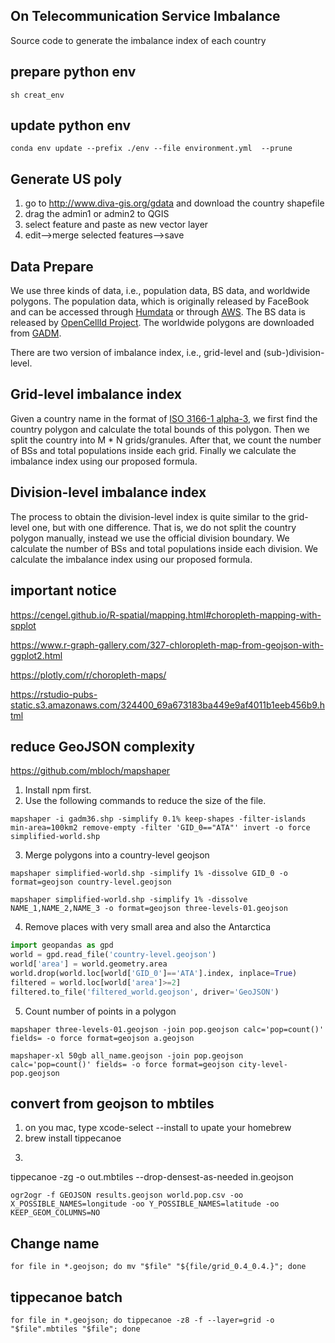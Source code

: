 ## On Telecommunication Service Imbalance

Source code to generate the imbalance index of each country


## prepare python env
```
sh creat_env
```

## update python env
```
conda env update --prefix ./env --file environment.yml  --prune
```


## Generate US poly

1. go to http://www.diva-gis.org/gdata and download the country shapefile
2. drag the admin1 or admin2 to QGIS
3. select feature and paste as new vector layer
4. edit-->merge selected features-->save

## Data Prepare

We use three kinds of data, i.e., population data, BS data, and worldwide polygons. 
The population data, which is originally released by 
FaceBook and can be accessed through 
[Humdata](https://data.humdata.org/organization/facebook?q=High%20Resolution%20Population) or through
[AWS](https://registry.opendata.aws/dataforgood-fb-hrsl/).
The BS data is released by [OpenCellId Project](https://www.opencellid.org/).
The worldwide polygons are downloaded from [GADM](https://gadm.org/data.html).

There are two version of imbalance index, i.e., grid-level and (sub-)division-level.
## Grid-level imbalance index

Given a country name in the format of  [ISO 3166-1 alpha-3](https://en.wikipedia.org/wiki/ISO_3166-1_alpha-3), we first
find the country polygon and calculate the total bounds of this polygon. Then we split the country into M * N 
grids/granules. After that, we count the number of BSs and total populations inside each grid. Finally we calculate
the imbalance index using our proposed formula.

## Division-level imbalance index
The process to obtain the division-level index is quite similar to the grid-level one, but with one difference. That is,
we do not split the country polygon manually, instead we use the official division boundary. We calculate the number of
BSs and total populations inside each division. We calculate the imbalance index using our proposed formula.

## important notice

https://cengel.github.io/R-spatial/mapping.html#choropleth-mapping-with-spplot

https://www.r-graph-gallery.com/327-chloropleth-map-from-geojson-with-ggplot2.html

https://plotly.com/r/choropleth-maps/

https://rstudio-pubs-static.s3.amazonaws.com/324400_69a673183ba449e9af4011b1eeb456b9.html



## reduce GeoJSON complexity

https://github.com/mbloch/mapshaper 

1. Install npm first.
2. Use the following commands to reduce the size of the file.

```shell script
mapshaper -i gadm36.shp -simplify 0.1% keep-shapes -filter-islands min-area=100km2 remove-empty -filter 'GID_0=="ATA"' invert -o force simplified-world.shp
```

3. Merge polygons into a country-level geojson

```shell script
mapshaper simplified-world.shp -simplify 1% -dissolve GID_0 -o format=geojson country-level.geojson
```
```shell script
mapshaper simplified-world.shp -simplify 1% -dissolve NAME_1,NAME_2,NAME_3 -o format=geojson three-levels-01.geojson
```
4. Remove places with very small area and also the Antarctica 

```python
import geopandas as gpd
world = gpd.read_file('country-level.geojson')
world['area'] = world.geometry.area
world.drop(world.loc[world['GID_0']=='ATA'].index, inplace=True)
filtered = world.loc[world['area']>=2]
filtered.to_file('filtered_world.geojson', driver='GeoJSON')
```

5. Count number of points in a polygon
```shell script
mapshaper three-levels-01.geojson -join pop.geojson calc='pop=count()' fields= -o force format=geojson a.geojson

mapshaper-xl 50gb all_name.geojson -join pop.geojson calc='pop=count()' fields= -o force format=geojson city-level-pop.geojson
```

## convert from geojson to mbtiles
1. on you mac, type xcode-select --install to upate your homebrew
2. brew install tippecanoe
3. ```shell script
tippecanoe -zg -o out.mbtiles --drop-densest-as-needed in.geojson

```shell script
ogr2ogr -f GEOJSON results.geojson world.pop.csv -oo X_POSSIBLE_NAMES=longitude -oo Y_POSSIBLE_NAMES=latitude -oo KEEP_GEOM_COLUMNS=NO
```


## Change name
```shell script
for file in *.geojson; do mv "$file" "${file/grid_0.4_0.4.}"; done
```

## tippecanoe batch
```shell script
for file in *.geojson; do tippecanoe -z8 -f --layer=grid -o "$file".mbtiles "$file"; done
```